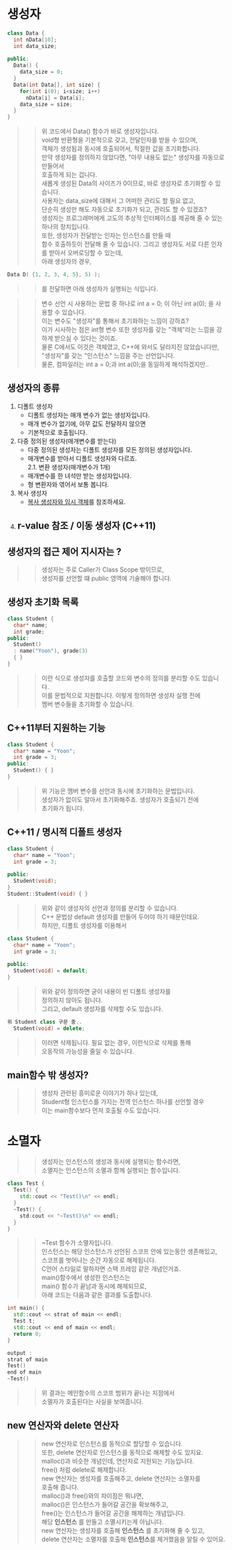 # 생성자  
```C++
class Data {
  int nData[10];
  int data_size;
  
public:  
  Data() {
    data_size = 0;
  }
  Data(int Data[], int size) {
    for(int i(0); i<size; i++)
      nData[i] = Data[i];
    data_size = size;
  }
}
```
>> 위 코드에서 Data() 함수가 바로 생성자입니다.  
>> void형 반환형을 기본적으로 갖고, 전달인자를 받을 수 있으며,   
>> 객체가 생성됨과 동시에 호출되어서, 적절한 값을 초기화합니다.    
>> 만약 생성자를 정의하지 않았다면, "아무 내용도 없는" 생성자를 자동으로 만들어서    
>> 호출하게 되는 겁니다.    
>> 새롭게 생성된 Data의 사이즈가 0이므로, 바로 생성자로 초기화할 수 있습니다.      
>> 사용자는 data_size에 대해서 그 어떠한 관리도 할 필요 없고,      
>> 단순히 생성만 해도 자동으로 초기화가 되고, 관리도 할 수 있겠죠?     
>> 생성자는 프로그래머에게 고도의 추상적 인터페이스를 제공해 줄 수 있는  
>> 하나의 장치입니다.  
>> 또한, 생성자가 전달받는 인자는 인스턴스를 만들 때  
>> 함수 호출하듯이 전달해 줄 수 있습니다.
>> 그리고 생성자도 서로 다른 인자를 받아서 오버로딩할 수 있는데,   
>> 아래 생성자의 경우, 
```C++
Data D( {1, 2, 3, 4, 5}, 5) );
```
>> 를 전달하면 아래 생성자가 실행되는 식입니다.

>> 변수 선언 시 사용하는 문법 중 하나로 int a = 0; 이 아닌 int a(0); 을 사용할 수 있습니다.   
>> 이는 변수도 "생성자"를 통해서 초기화하는 느낌이 강하죠?   
>> 이가 시사하는 점은 int형 변수 또한 생성자를 갖는 "객체"라는 느낌을 강하게 받으실 수 있다는 것이죠.  
>> 물론 C에서도 이것은 객체였고, C++에 와서도 달라지진 않았습니다만,  
>> "생성자"를 갖는 "인스턴스" 느낌을 주는 선언입니다.  
>> 물론, 컴파일러는 int a = 0;과 int a(0);을 동일하게 해석하겠지만..  
## 생성자의 종류
  1. 디폴트 생성자  
     - 디폴트 생성자는 매개 변수가 없는 생성자입니다.  
     - 매개 변수가 없기에, 아무 값도 전달하지 않으면    
     - 기본적으로 호출됩니다.    
  2. 다중 정의된 생성자(매개변수를 받는다)  
     - 다중 정의된 생성자는 디폴트 생성자를 모든 정의된 생성자입니다.    
     - 매개변수를 받아서 디폴트 생성자와 다르죠.    
    2.1. 변환 생성자(매개변수가 1개)  
     - 매개변수를 한 녀석만 받는 생성자입니다.   
     - 형 변환자와 엮어서 보통 봅니다.  
  3. 복사 생성자  
     - [복사 생성자와 임시 객체](https://github.com/Nighthom/Files/tree/main/Study/C%2B%2B/%EB%B3%B5%EC%82%AC%20%EC%83%9D%EC%84%B1%EC%9E%90%EC%99%80%20%EC%9E%84%EC%8B%9C%20%EA%B0%9D%EC%B2%B4)를 참조하세요.  
  4. r-value 참조 / 이동 생성자 (C++11)
      - 

## 생성자의 접근 제어 지시자는 ?
>> 생성자는 주로 Caller가 Class Scope 밖이므로,  
>> 생성자를 선언할 떄 public 영역에 기술해야 합니다.  

## 생성자 초기화 목록
```C++
class Student {
  char* name;
  int grade;
public:  
  Student() 
  : name("Yoon"), grade(3)
  { }
}
```
>> 이런 식으로 생성자를 호출할 코드와 변수의 정의를 분리할 수도 있습니다.    
>> 이를 문법적으로 지원합니다. 이렇게 정의하면 생성자 실행 전에  
>> 멤버 변수들을 초기화할 수 있습니다.  

## C++11부터 지원하는 기능
```C++
class Student {
  char* name = "Yoon";
  int grade = 3;
public:  
  Student() { }
}
```
>> 위 기능은 멤버 변수를 선언과 동시에 초기화하는 문법입니다.    
>> 생성자가 없이도 알아서 초기화해주죠. 생성자가 호출되기 전에  
>> 초기화가 됩니다.  
## C++11 / 명시적 디폴트 생성자
```C++
class Student {
  char* name = "Yoon";
  int grade = 3;
 
public:
  Student(void);
}
Student::Student(void) { }
```
>> 위와 같이 생성자의 선언과 정의를 분리할 수 있습니다.  
>> C++ 문법상 default 생성자를 만들어 두어야 하기 때문인데요.  
>> 하지만, 디폴트 생성자를 이용해서  
```C++
class Student {
  char* name = "Yoon";
  int grade = 3;
  
public:
  Student(void) = default;
}
```
>> 위와 같이 정의하면 굳이 내용이 빈 디폴트 생성자를  
>> 정의하지 않아도 됩니다.  
>> 그리고, default 생성자를 삭제할 수도 있습니다.
```C++
위 Student class 구문 중..
  Student(void) = delete;
```
>> 이러면 삭제됩니다. 필요 없는 경우, 이런식으로 삭제를 통해  
>> 오동작의 가능성을 줄일 수 있습니다.  
## main함수 밖 생성자?  
>> 생성자 관련된 흥미로운 이야기가 하나 있는데,    
>> Student형 인스턴스를 가지는 전역 인스턴스 하나를 선언할 경우  
>> 이는 main함수보다 먼저 호출될 수도 있습니다.    

# 소멸자  
>> 생성자는 인스턴스의 생성과 동시에 실행되는 함수라면,  
>> 소멸자는 인스턴스의 소멸과 함께 실행되는 함수입니다.  
```C++
class Test {
  Test() {
    std::cout << "Test()\n" << endl;
  }
  ~Test() {
    std:cout << "~Test()\n" << endl;
  }
}
```
>> ~Test 함수가 소멸자입니다.  
>> 인스턴스는 해당 인스턴스가 선언된 스코프 안에 있는동안 생존해있고,  
>> 스코프를 벗어나는 순간 자동으로 해제됩니다.  
>> C언어 스타일로 말하자면 스택 프레임 같은 개념인거죠.  
>> main()함수에서 생성한 인스턴스는   
>> main() 함수가 끝남과 동시에 해제되므로,  
>> 아래 코드는 다음과 같은 결과를 도출합니다.  
```C++
int main() {
  std::cout << strat of main << endl;
  Test t;
  std::cout << end of main << endl;
  return 0;
}
```

```C++
output : 
strat of main
Test()
end of main
~Test()
```
>> 위 결과는 메인함수의 스코프 범위가 끝나는 지점에서  
>> 소멸자가 호출된다는 사실을 보여줍니다.  

## new 연산자와 delete 연산자
>> new 연산자로 인스턴스를 동적으로 할당할 수 있습니다.  
>> 또한, delete 연산자로 인스턴스를 동적으로 해제할 수도 있지요.  
>> malloc()과 비슷한 개념인데, 연산자로 지원되는 기능입니다.  
>> free() 처럼 delete로 해제합니다.  
>> new 연산자는 생성자를 호출해주고, delete 연산자는 소멸자를  
>> 호출해 줍니다.  
>> malloc()과 free()와의 차이점은 뭐냐면,  
>> malloc()은 인스턴스가 들어갈 공간을 확보해주고,  
>> free()는 인스턴스가 들어갈 공간을 해제하는 개념입니다.  
>> 해당 **인스턴스** 를 만들고 소멸시키는게 아닙니다.  
>> new 연산자는 생성자를 호출해 **인스턴스** 를 초기화해 줄 수 있고,  
>> delete 연산자는 소멸자를 호출해 **인스턴스**를 제거했음을 알릴 수 있어요.  
